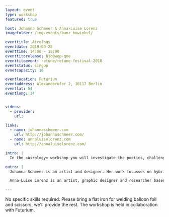 ```yaml
---
layout: event
type: workshop
featured: true

host: Johanna Schmeer & Anna-Luise Lorenz
imagefolder: /img/events/banz_bowinkel/

eventtitle: Airology
eventdate: 2018-09-28
eventtime: 14:00 - 18:00
eventtitorelease: hjq0wop-qne
eventtitoevent: retune/retune-festival-2018
eventstatus: singup
evnetcapacity: 16

eventlocation: Futurium
eventaddress: Alexanderufer 2, 10117 Berlin
eventlat: 54
eventlong: 14


videos:
  - provider: 
    url:

links:
  - name: johannaschmeer.com
    url: http://johannaschmeer.com/
  - name: annaluiselorenz.com
    url: http://annaluiselorenz.com/

intro: |
  In the »Airology« workshop you will investigate the poetics, challenges, and politics of air as a result of climate change. You will design inflatables which will let us exist in, perceive, consume, or interact with new bodies of air, charged with extreme CO2 concentrations, ancient hazardous bacteria, cloud-forming dust, and arctic vibrations. 

outro: |
  Johanna Schmeer is an artist and designer. Her work focusses on hybridity and interactions between the natural and the artificial — asking questions and discussing ideas related to technologically enhanced ecosystems, new materials, and artificial extensions of the self. Johanna’s work has been published, awarded, and exhibited internationally, including recently at the Museum for Art & Design Hamburg, the National Museum Stockholm, the Venice Biennale, and Ars Electronica Center Linz.

  Anna-Luise Lorenz is an artist, graphic designer and researcher based in London and Berlin. Her work revolves around the anomalies of empiricism and rationalism, the paradoxical, the impossible and the failed as a means to explore parallel spheres of reality that emancipate us from a world that we all agreed on, synchronized by knowledge and created by those who are in power: natural sciences, capitalism, tech reviews. 

---
```


No specific skills required. Please bring a flat iron for welding balloon foil and scissors, we'll provide the rest.
The workshop is held in collaboration with Futurium.
